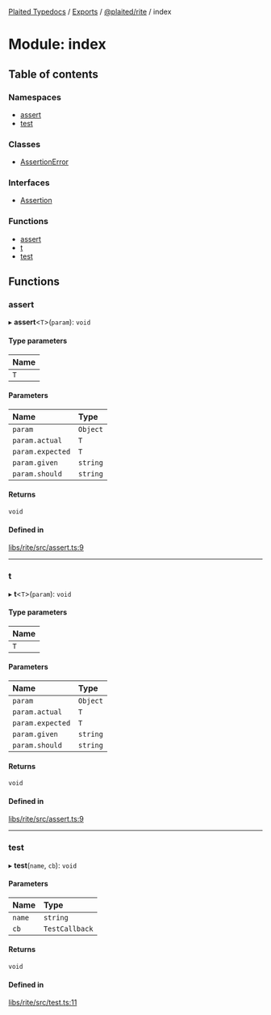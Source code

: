 [Plaited Typedocs](../README.md) / [Exports](../modules.md) / [@plaited/rite](plaited_rite.md) / index

# Module: index

## Table of contents

### Namespaces

- [assert](plaited_rite.index.assert.md)
- [test](plaited_rite.index.test.md)

### Classes

- [AssertionError](../classes/plaited_rite.index.AssertionError.md)

### Interfaces

- [Assertion](../interfaces/plaited_rite.index.Assertion.md)

### Functions

- [assert](plaited_rite.index.md#assert)
- [t](plaited_rite.index.md#t)
- [test](plaited_rite.index.md#test)

## Functions

### assert

▸ **assert**<`T`\>(`param`): `void`

#### Type parameters

| Name |
| :------ |
| `T` |

#### Parameters

| Name | Type |
| :------ | :------ |
| `param` | `Object` |
| `param.actual` | `T` |
| `param.expected` | `T` |
| `param.given` | `string` |
| `param.should` | `string` |

#### Returns

`void`

#### Defined in

[libs/rite/src/assert.ts:9](https://github.com/plaited/plaited/blob/a7a2360/libs/rite/src/assert.ts#L9)

___

### t

▸ **t**<`T`\>(`param`): `void`

#### Type parameters

| Name |
| :------ |
| `T` |

#### Parameters

| Name | Type |
| :------ | :------ |
| `param` | `Object` |
| `param.actual` | `T` |
| `param.expected` | `T` |
| `param.given` | `string` |
| `param.should` | `string` |

#### Returns

`void`

#### Defined in

[libs/rite/src/assert.ts:9](https://github.com/plaited/plaited/blob/a7a2360/libs/rite/src/assert.ts#L9)

___

### test

▸ **test**(`name`, `cb`): `void`

#### Parameters

| Name | Type |
| :------ | :------ |
| `name` | `string` |
| `cb` | `TestCallback` |

#### Returns

`void`

#### Defined in

[libs/rite/src/test.ts:11](https://github.com/plaited/plaited/blob/a7a2360/libs/rite/src/test.ts#L11)
